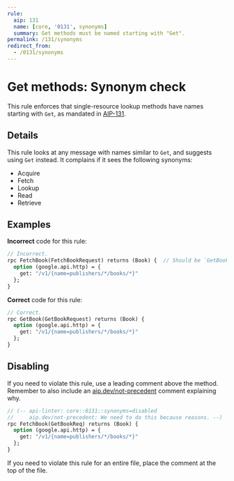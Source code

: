 ```yaml
---
rule:
  aip: 131
  name: [core, '0131', synonyms]
  summary: Get methods must be named starting with "Get".
permalink: /131/synonyms
redirect_from:
  - /0131/synonyms
---
```


# Get methods: Synonym check

This rule enforces that single-resource lookup methods have names starting with
`Get`, as mandated in [AIP-131][].

## Details

This rule looks at any message with names similar to `Get`, and suggests using
`Get` instead. It complains if it sees the following synonyms:

- Acquire
- Fetch
- Lookup
- Read
- Retrieve

## Examples

**Incorrect** code for this rule:

```proto
// Incorrect.
rpc FetchBook(FetchBookRequest) returns (Book) {  // Should be `GetBook`.
  option (google.api.http) = {
    get: "/v1/{name=publishers/*/books/*}"
  };
}
```

**Correct** code for this rule:

```proto
// Correct.
rpc GetBook(GetBookRequest) returns (Book) {
  option (google.api.http) = {
    get: "/v1/{name=publishers/*/books/*}"
  };
}
```

## Disabling

If you need to violate this rule, use a leading comment above the method.
Remember to also include an [aip.dev/not-precedent][] comment explaining why.

```proto
// (-- api-linter: core::0131::synonyms=disabled
//     aip.dev/not-precedent: We need to do this because reasons. --)
rpc FetchBook(GetBookReq) returns (Book) {
  option (google.api.http) = {
    get: "/v1/{name=publishers/*/books/*}"
  };
}
```

If you need to violate this rule for an entire file, place the comment at the
top of the file.

[aip-131]: https://aip.dev/131
[aip.dev/not-precedent]: https://aip.dev/not-precedent
